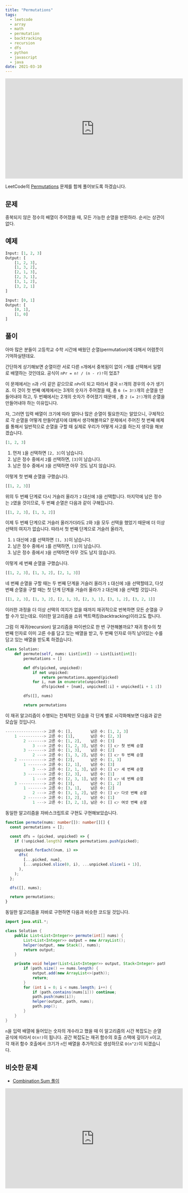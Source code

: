 ```yaml
---
title: "Permutations"
tags:
  - leetcode
  - array
  - math
  - permutation
  - backtracking
  - recursion
  - dfs
  - python
  - javascript
  - java
date: 2021-03-10
---
```


<iframe width="560" height="315" src="https://www.youtube.com/embed/TSKMoC6wHJ4" title="YouTube video player" frameborder="0" allow="accelerometer; autoplay; clipboard-write; encrypted-media; gyroscope; picture-in-picture; web-share" allowfullscreen></iframe>

LeetCode의 [Permutations](https://leetcode.com/problems/permutations/) 문제를 함께 풀어보도록 하겠습니다.

## 문제

중복되지 않은 정수의 배열이 주어졌을 때, 모든 가능한 순열을 반환하라. 순서는 상관이 없다.

## 예제

```py
Input: [1, 2, 3]
Output: [
    [1, 2, 3],
    [1, 3, 2],
    [2, 1, 3],
    [2, 3, 1],
    [3, 1, 2],
    [3, 2, 1]
]
```

```py
Input: [0, 1]
Output: [
    [0, 1],
    [1, 0]
]
```

## 풀이

아마 많은 분들이 고등학교 수학 시간에 배웠던 순열(permutation)에 대해서 어렴풋이 기억하실텐데요.

간단하게 상기해보면 순열이란 서로 다른 `n`개에서 중복됨이 없이 `r`개를 선택해서 일렬로 배열하는 것인데요.
공식이 `nPr = n! / (n - r)!`이 었죠?

이 문제에서는 `n`과 `r`이 같은 같으므로 `nPn`이 되고 따라서 결국 `n!`개의 경우의 수가 생기죠.
이 것이 첫 번째 예제에서는 3개의 숫자가 주어졌을 때, 총 `6 (= 3!)`개의 순열을 만들어내야 하고,
두 번째에서는 2개의 숫자가 주어졌기 때문에 , 총 `2 (= 2!)`개의 순열을 만들어내야 하는 이유입니다.

자, 그러면 입력 배열이 크기에 따라 얼마나 많은 순열이 필요한지는 알았으니, 구체적으로 각 순열을 어떻게 만들어낼지에 대해서 생각해볼까요?
문제에서 주어진 첫 번째 예제를 통해서 일반적으로 순열을 구할 때 실제로 우리가 어떻게 사고를 하는지 생각을 해보겠습니다.

```py
[1, 2, 3]
```

1. 먼저 `1`을 선택하면 `[2, 3]`이 남습니다.
1. 남은 정수 중에서 `2`를 선택하면, `[3]`이 남습니다.
1. 남은 정수 중에서 `3`을 선택하면 아무 것도 남지 않습니다.

이렇게 첫 번째 순열을 구했습니다.

```py
[[1, 2, 3]]
```

위의 두 번째 단계로 다시 거슬러 올라가 `2` 대신에 `3`을 선택합니다.
마지막에 남은 정수는 `2`였을 것이므로, 두 번째 순열은 다음과 같이 구해집니다.

```py
[[1, 2, 3], [1, 3, 2]]
```

이제 두 번째 단계으로 거슬러 올러가더라도 `2`와 `3`을 모두 선택을 했었기 때문에 더 이상 선택의 여지가 없습니다.
따라서 첫 번째 단계으로 거슬러 올라가,

1. `1` 대신에 `2`를 선택하면 `[1, 3]`이 남습니다.
1. 남은 정수 중에서 `1`를 선택하면, `[3]`이 남습니다.
1. 남은 정수 중에서 `3`을 선택하면 아무 것도 남지 않습니다.

이렇게 세 번째 순열을 구했습니다.

```py
[[1, 2, 3], [1, 3, 2], [2, 1, 3]]
```

네 번째 순열을 구할 때는 두 번째 단계을 거슬러 올라가 `1` 대신에 `3`을 선택할테고,
다섯 번째 순열을 구할 때는 첫 단계 단계을 거슬러 올라가 `2` 대신에 `3`을 선택할 것입니다.

```py
[[1, 2, 3], [1, 3, 2], [2, 1, 3], [2, 3, 1], [3, 1, 2], [3, 2, 1]]
```

이러한 과정을 더 이상 선택의 여지가 없을 때까지 재귀적으로 반복하면 모든 순열을 구할 수가 있는데요.
이러한 알고리즘을 소위 백트랙킹(backtracking)이라고도 합니다.

그럼 이 재귀(recursion) 알고리즘을 파이썬으로 한 번 구현해볼까요?
재귀 함수의 첫 번째 인자로 이미 고른 수를 담고 있는 배열을 받고, 두 번째 인자로 아직 남아있는 수를 담고 있는 배열을 받도록 하겠습니다.

```py
class Solution:
    def permute(self, nums: List[int]) -> List[List[int]]:
        permutations = []

        def dfs(picked, unpicked):
            if not unpicked:
                return permutations.append(picked)
            for i, num in enumerate(unpicked):
                dfs(picked + [num], unpicked[:i] + unpicked[i + 1 :])

        dfs([], nums)

        return permutations
```

이 재귀 알고리즘이 수행되는 전체적인 모습을 각 단계 별로 시각화해보면 다음과 같은 모습일 것입니다.

```py
-----------------> 고른 수: [],        남은 수: [1, 2, 3]
    1 -----------> 고른 수: [1],       남은 수: [2, 3]
        2 -------> 고른 수: [1, 2],    남은 수: [3]
            3 ---> 고른 수: [1, 2, 3], 남은 수: [] 👉 첫 번째 순열
        3 -------> 고른 수: [1, 3],    남은 수: [2]
            2 ---> 고른 수: [1, 3, 2], 남은 수: [] 👉 두 번째 순열
    2 -----------> 고른 수: [2],       남은 수: [1, 3]
        1 -------> 고른 수: [2, 1],    남은 수: [3]
            3 ---> 고른 수: [2, 1, 3], 남은 수: [] 👉 세 번째 순열
        3 -------> 고른 수: [2, 3],    남은 수: [1]
            1 ---> 고른 수: [2, 3, 1], 남은 수: [] 👉 네 번째 순열
    3 -----------> 고른 수: [3],       남은 수: [1, 2]
        1 -------> 고른 수: [3, 1],    남은 수: [2]
            2 ---> 고른 수: [3, 1, 2], 남은 수: [] 👉 다섯 번째 순열
        2 -------> 고른 수: [3, 2],    남은 수: [1]
            1 ---> 고른 수: [3, 2, 1], 남은 수: [] 👉 여섯 번째 순열
```

동일한 알고리즘을 자바스크립트로 구현도 구현해보았습니다.

```ts
function permute(nums: number[]): number[][] {
  const permutations = [];

  const dfs = (picked, unpicked) => {
    if (!unpicked.length) return permutations.push(picked);

    unpicked.forEach((num, i) =>
      dfs(
        [...picked, num],
        [...unpicked.slice(0, i), ...unpicked.slice(i + 1)],
      ),
    );
  };

  dfs([], nums);

  return permutations;
}
```

동일한 알고리즘을 자바로 구현하면 다음과 비슷한 코드일 것입니다.

```java
import java.util.*;

class Solution {
    public List<List<Integer>> permute(int[] nums) {
        List<List<Integer>> output = new ArrayList();
        helper(output, new Stack(), nums);
        return output;
    }

    private void helper(List<List<Integer>> output, Stack<Integer> path, int[] nums) {
        if (path.size() == nums.length) {
            output.add(new ArrayList<>(path));
            return;
        }
        for (int i = 0; i < nums.length; i++) {
            if (path.contains(nums[i])) continue;
            path.push(nums[i]);
            helper(output, path, nums);
            path.pop();
        }
    }
}
```

`n`을 입력 배열에 들어있는 숫자의 개수라고 했을 때 이 알고리즘의 시간 복잡도는 순열 공식에 따라서 `O(n!)`이 됩니다.
공간 복잡도는 재귀 함수의 호출 스택에 깊이가 `n`이고, 각 재귀 함수 호출에서 크기가 `n`인 배열을 추가적으로 생성하므로 `O(n^2)`이 되겠습니다.

## 비슷한 문제

- [Combination Sum 풀이](/problems/combination-sum)

<iframe width="560" height="315" src="https://www.youtube.com/embed/YcP8hnaBWtM?si=06GKbrbaOABNC18n" title="YouTube video player" frameborder="0" allow="accelerometer; autoplay; clipboard-write; encrypted-media; gyroscope; picture-in-picture; web-share" allowfullscreen></iframe>
